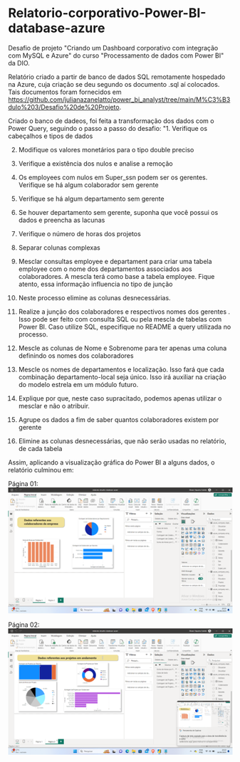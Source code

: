 # Relatorio-corporativo-Power-BI-database-azure
Desafio de projeto "Criando um Dashboard corporativo com integração com MySQL e Azure" do curso "Processamento de dados com Power BI" da DIO.

Relatório criado a partir de banco de dados SQL remotamente hospedado na Azure, cuja criação se deu segundo os documento .sql aí colocados. Tais documentos foram fornecidos em https://github.com/julianazanelatto/power_bi_analyst/tree/main/M%C3%B3dulo%203/Desafio%20de%20Projeto.

Criado o banco de dadeos, foi feita a transformação dos dados com o Power Query, seguindo o passo a passo do desafio:
"1. Verifique os cabeçalhos e tipos de dados

2. Modifique os valores monetários para o tipo double preciso

3. Verifique a existência dos nulos e analise a remoção

4. Os employees com nulos em Super_ssn podem ser os gerentes. Verifique se há algum colaborador sem gerente

5. Verifique se há algum departamento sem gerente

6. Se houver departamento sem gerente, suponha que você possui os dados e preencha as lacunas

7. Verifique o número de horas dos projetos

8. Separar colunas complexas

9. Mesclar consultas employee e departament para criar uma tabela employee com o nome dos departamentos associados aos colaboradores. A mescla terá como base a tabela employee. Fique atento, essa informação influencia no tipo de junção

10. Neste processo elimine as colunas desnecessárias.

11. Realize a junção dos colaboradores e respectivos nomes dos gerentes . Isso pode ser feito com consulta SQL ou pela mescla de tabelas com Power BI. Caso utilize SQL, especifique no README a query utilizada no processo.

12. Mescle as colunas de Nome e Sobrenome para ter apenas uma coluna definindo os nomes dos colaboradores

13. Mescle os nomes de departamentos e localização. Isso fará que cada combinação departamento-local seja único. Isso irá auxiliar na criação do modelo estrela em um módulo futuro.

14. Explique por que, neste caso supracitado, podemos apenas utilizar o mesclar e não o atribuir.

15. Agrupe os dados a fim de saber quantos colaboradores existem por gerente

16. Elimine as colunas desnecessárias, que não serão usadas no relatório, de cada tabela

Assim, aplicando a visualização gráfica do Power BI a alguns dados, o relatório culminou em:

Página 01:
<img src="Captura de tela 2024-06-18 202008.png">


Página 02:
<img src="Captura de tela 2024-06-18 202019.png">
